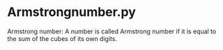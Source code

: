 # Armstrongnumber.py
Armstrong number:  A number is called Armstrong number if it is equal to the sum of the cubes of its own digits.
